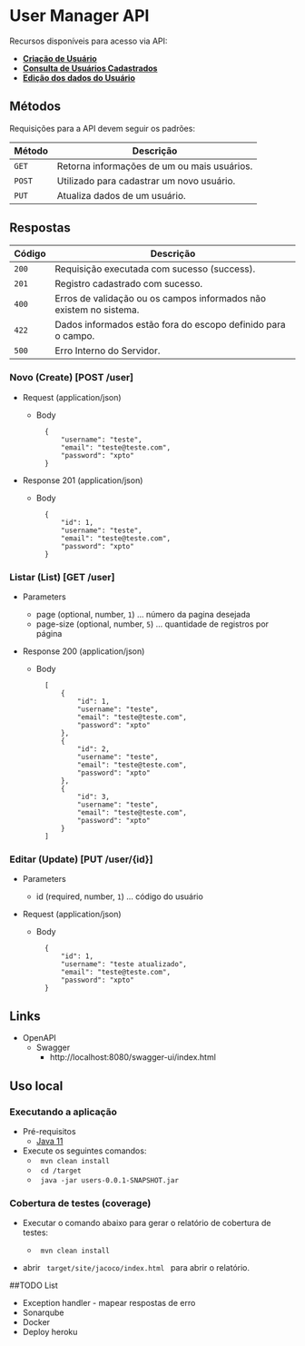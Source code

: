 # User Manager API

Recursos disponíveis para acesso via API:
* [**Criação de Usuário**](#reference)
* [**Consulta de Usuários Cadastrados**](#reference)
* [**Edição dos dados do Usuário**](#reference)

## Métodos
Requisições para a API devem seguir os padrões:

| Método | Descrição |
|---|---|
| `GET` | Retorna informações de um ou mais usuários. |
| `POST` | Utilizado para cadastrar um novo usuário.|
| `PUT` | Atualiza dados de um usuário.|

## Respostas

| Código | Descrição |
|---|---|
| `200` | Requisição executada com sucesso (success).|
| `201` | Registro cadastrado com sucesso. |
| `400` | Erros de validação ou os campos informados não existem no sistema.|
| `422` | Dados informados estão fora do escopo definido para o campo.|
| `500` | Erro Interno do Servidor. |

### Novo (Create) [POST /user]
+ Request (application/json)
    + Body
      
            {
                "username": "teste",
                "email": "teste@teste.com",
                "password": "xpto"
            }
    
+ Response 201 (application/json)
    + Body

            {
                "id": 1,
                "username": "teste",
                "email": "teste@teste.com",
                "password": "xpto"
            }

### Listar (List) [GET /user]
+ Parameters
    + page (optional, number, `1`) ... número da pagina desejada
    + page-size (optional, number, `5`) ... quantidade de registros por página
    
+ Response 200 (application/json)
    + Body

            [
                {
                    "id": 1,
                    "username": "teste",
                    "email": "teste@teste.com",
                    "password": "xpto"
                },
                {
                    "id": 2,
                    "username": "teste",
                    "email": "teste@teste.com",
                    "password": "xpto"
                },
                {
                    "id": 3,
                    "username": "teste",
                    "email": "teste@teste.com",
                    "password": "xpto"
                }
            ]

### Editar (Update) [PUT  /user/{id}]
+ Parameters
    + id (required, number, `1`) ... código do usuário

+ Request (application/json)
    + Body

            {
                "id": 1,
                "username": "teste atualizado",
                "email": "teste@teste.com",
                "password": "xpto"
            }

## Links
+ OpenAPI
    + Swagger
        + http://localhost:8080/swagger-ui/index.html
    
## Uso local
### Executando a aplicação
  + Pré-requisitos
      + <a href="https://www.oracle.com/br/java/technologies/javase/jdk11-archive-downloads.html"> Java 11 </a>
  + Execute os seguintes comandos:
    + <code> mvn clean install </code>
    + <code> cd /target </code>
    + <code> java -jar users-0.0.1-SNAPSHOT.jar </code>
    
### Cobertura de testes (coverage)
+ Executar o comando abaixo para gerar o relatório de cobertura de testes:
    + <code> mvn clean install </code>
  
+ abrir <code> target/site/jacoco/index.html </code> para abrir o relatório.

##TODO List
+ Exception handler - mapear respostas de erro
+ Sonarqube
+ Docker
+ Deploy heroku
